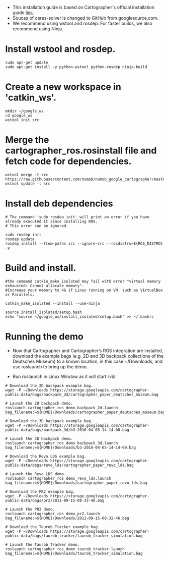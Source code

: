 
* This installation guide is based on Cartographer's official installation guide [link](https://google-cartographer-ros.readthedocs.io/en/latest/).
* Souces of ceres-solver is changed to GitHub from googlesource.com.
* We recommend using wstool and rosdep. For faster builds, we also recommend using Ninja.

# Install wstool and rosdep.
````
sudo apt-get update
sudo apt-get install -y python-wstool python-rosdep ninja-build
````

# Create a new workspace in 'catkin_ws'.
````
mkdir ~/google_ws
cd google_ws
wstool init src
````

# Merge the cartographer_ros.rosinstall file and fetch code for dependencies.
````
wstool merge -t src https://raw.githubusercontent.com/numob/numob_google_cartographer/master/cartographer_ros.rosinstall
wstool update -t src
````

# Install deb dependencies
````
# The command 'sudo rosdep init' will print an error if you have already executed it since installing ROS. 
# This error can be ignored.

sudo rosdep init
rosdep update
rosdep install --from-paths src --ignore-src --rosdistro=${ROS_DISTRO} -y
````

# Build and install.
````
#the command catkin_make_isolated may fail with error "virtual memory exhausted: Cannot allocate memory".
#Increase your memory to 4G if Linux running on VM, such as VirtualBox or Parallels.

catkin_make_isolated --install --use-ninja

source install_isolated/setup.bash
echo "source ~/google_ws/install_isolated/setup.bash" >> ~/.bashrc

````
# Running the demo

* Now that Cartographer and Cartographer’s ROS integration are installed, download the example bags (e.g. 2D and 3D backpack collections of the Deutsches Museum) to a known location, in this case ~/Downloads, and use roslaunch to bring up the demo.

* Run roslaunch in Linux Window as it will start rviz.

````
# Download the 2D backpack example bag.
wget -P ~/Downloads https://storage.googleapis.com/cartographer-public-data/bags/backpack_2d/cartographer_paper_deutsches_museum.bag

# Launch the 2D backpack demo.
roslaunch cartographer_ros demo_backpack_2d.launch bag_filename:=${HOME}/Downloads/cartographer_paper_deutsches_museum.bag

# Download the 3D backpack example bag.
wget -P ~/Downloads https://storage.googleapis.com/cartographer-public-data/bags/backpack_3d/b3-2016-04-05-14-14-00.bag

# Launch the 3D backpack demo.
roslaunch cartographer_ros demo_backpack_3d.launch bag_filename:=${HOME}/Downloads/b3-2016-04-05-14-14-00.bag

# Download the Revo LDS example bag.
wget -P ~/Downloads https://storage.googleapis.com/cartographer-public-data/bags/revo_lds/cartographer_paper_revo_lds.bag

# Launch the Revo LDS demo.
roslaunch cartographer_ros demo_revo_lds.launch bag_filename:=${HOME}/Downloads/cartographer_paper_revo_lds.bag

# Download the PR2 example bag.
wget -P ~/Downloads https://storage.googleapis.com/cartographer-public-data/bags/pr2/2011-09-15-08-32-46.bag

# Launch the PR2 demo.
roslaunch cartographer_ros demo_pr2.launch bag_filename:=${HOME}/Downloads/2011-09-15-08-32-46.bag

# Download the Taurob Tracker example bag.
wget -P ~/Downloads https://storage.googleapis.com/cartographer-public-data/bags/taurob_tracker/taurob_tracker_simulation.bag

# Launch the Taurob Tracker demo.
roslaunch cartographer_ros demo_taurob_tracker.launch bag_filename:=${HOME}/Downloads/taurob_tracker_simulation.bag
````
